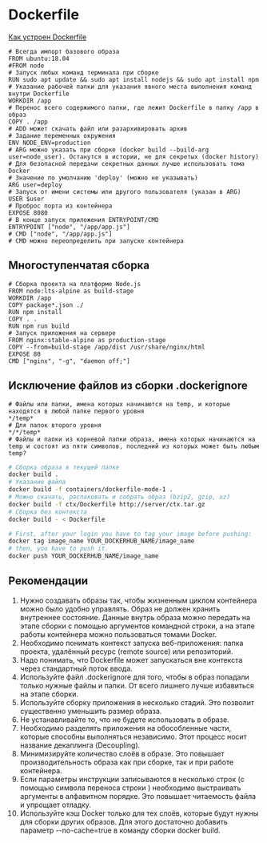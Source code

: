 # Dockerfile

[Как устроен Dockerfile](https://doka.guide/tools/dockerfile/)

```docker title="Dockerfile"
# Всегда импорт базового образа
FROM ubuntu:18.04
#FROM node
# Запуск любых команд терминала при сборке
RUN sudo apt update && sudo apt install nodejs && sudo apt install npm
# Указание рабочей папки для указания явного места выполнения команд внутри Dockerfile
WORKDIR /app
# Перенос всего содержимого папки, где лежит Dockerfile в папку /app в образ
COPY . /app
# ADD может скачать файл или разархивировать архив
# Задание переменных окружения
ENV NODE_ENV=production
# ARG можно указать при сборке (docker build --build-arg user=node_user). Останутся в истории, не для секретых (docker history)
# Для безопасной передачи секретных данных лучше использовать тома Docker
# Значение по умолчанию 'deploy' (можно не указывать)
ARG user=deploy
# Запуск от имени системы или другого пользователя (указан в ARG)
USER $user
# Проброс порта из контейнера
EXPOSE 8080
# В конце запуск приложения ENTRYPOINT/CMD
ENTRYPOINT ["node", "/app/app.js"]
# CMD ["node", "/app/app.js"]
# CMD можно переопределить при запуске контейнера
```

## Многоступенчатая сборка

```docker title="Dockerfile"
# Сборка проекта на платформе Node.js
FROM node:lts-alpine as build-stage
WORKDIR /app
COPY package*.json ./
RUN npm install
COPY . .
RUN npm run build
# Запуск приложения на сервере
FROM nginx:stable-alpine as production-stage
COPY --from=build-stage /app/dist /usr/share/nginx/html
EXPOSE 80
CMD ["nginx", "-g", "daemon off;"]
```

## Исключение файлов из сборки .dockerignore

```
# Файлы или папки, имена которых начинаются на temp, и которые находятся в любой папке первого уровня
*/temp*
# Для папок второго уровня
*/*/temp*
# Файлы и папки из корневой папки образа, имена которых начинаются на temp и состоят из пяти символов, последний из которых может быть любым
temp?
```

```bash
# Сборка образа в текущей папке
docker build .
# Указание файла
docker build -f containers/dockerfile-mode-1 .
# Можно скачать, распаковать и собрать образ (bzip2, gzip, xz)
docker build -f ctx/Dockerfile http://server/ctx.tar.gz
# Сборка без контекста
docker build - < Dockerfile
```

```bash
# First, after your login you have to tag your image before pushing:
docker tag image_name YOUR_DOCKERHUB_NAME/image_name
# then, you have to push it.
docker push YOUR_DOCKERHUB_NAME/image_name
```

## Рекомендации

1. Нужно создавать образы так, чтобы жизненным циклом контейнера можно было удобно управлять. Образ не должен хранить внутреннее состояние. Данные внутрь образа можно передать на этапе сборки с помощью аргументов командной строки, а на этапе работы контейнера можно пользоваться томами Docker.
2. Необходимо понимать контекст запуска веб-приложения: папка проекта, удалённый ресурс (remote source) или репозиторий.
3. Надо понимать, что Dockerfile может запускаться вне контекста через стандартный поток ввода.
4. Используйте файл .dockerignore для того, чтобы в образ попадали только нужные файлы и папки. От всего лишнего лучше избавиться на этапе сборки.
5. Используйте сборку приложения в несколько стадий. Это позволит существенно уменьшить размер образа.
6. Не устанавливайте то, что не будете использовать в образе.
7. Необходимо разделять приложения на обособленные части, которые способны выполняться независимо. Этот процесс носит название декаплинга (Decoupling).
8. Минимизируйте количество слоёв в образе. Это повышает производительность образа как при сборке, так и при работе контейнера.
9. Если параметры инструкции записываются в несколько строк (с помощью символа переноса строки ) необходимо выстраивать аргументы в алфавитном порядке. Это повышает читаемость файла и упрощает отладку.
10. Используйте кэш Docker только для тех слоёв, которые будут нужны для сборки других образов. Для этого достаточно добавить параметр --no-cache=true в команду сборки docker build.
